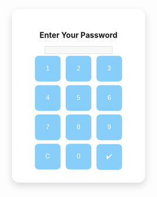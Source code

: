 <!DOCTYPE html>
<html lang="en">
<head>
  <meta charset="UTF-8" />
  <meta name="viewport" content="width=device-width, initial-scale=1.0"/>
  <title>Anniversary 1 Bulan</title>
  <style>
    * {
      box-sizing: border-box;
    }

    body {
      font-family: Arial, sans-serif;
      background-color: #ADD8E6;
      color: #333;
      margin: 0;
      padding: 0;
      min-height: 100vh;
    }

    .section {
      min-height: 100vh;
      display: flex;
      align-items: flex-start;
      justify-content: center;
      padding-top: 80px;
      padding-bottom: 40px;
    }

    .content-box {
      background-color: #FFFFFF;
      border-radius: 20px;
      padding: 30px;
      box-shadow: 0 8px 20px rgba(0, 0, 0, 0.15);
      width: 90%;
      max-width: 600px;
      text-align: center;
    }

    input[type="password"] {
      font-size: 24px;
      letter-spacing: 8px;
      width: 100%;
      padding: 10px;
      margin-bottom: 20px;
      border-radius: 10px;
      border: 1px solid #ccc;
      text-align: center;
    }

    .keypad button {
      font-size: 18px;
      width: 70px;
      height: 70px;
      margin: 5px;
      background-color: #87CEFA;
      border: none;
      color: white;
      border-radius: 10px;
      cursor: pointer;
      transition: background-color 0.3s;
    }

    .keypad button:hover {
      background-color: #4682B4;
    }

    .gallery {
      display: flex;
      flex-wrap: wrap;
      justify-content: center;
    }

    .gallery img {
      width: 45%;
      height: 150px;
      margin: 10px;
      border-radius: 10px;
      object-fit: cover;
    }

    .buttons {
      margin-top: 20px;
      display: flex;
      justify-content: center;
      gap: 20px;
    }

    .buttons button {
      padding: 10px 20px;
      background-color: #4682B4;
      color: white;
      border: none;
      border-radius: 10px;
      cursor: pointer;
      font-size: 16px;
    }

    .message-container p {
      text-align: left;
      white-space: pre-line;
      line-height: 1.6;
    }

    .hidden {
      display: none;
    }

    .final-message {
      font-size: 48px;
      color: #FF69B4;
      text-align: center;
      margin-top: 20px;
      font-weight: bold;
      text-shadow: 2px 2px 6px #ff4da6;
    }

    .heart {
      font-size: 100px;
      color: #FF69B4;
      animation: pulse 1.5s infinite;
      user-select: none;
    }

    @keyframes pulse {
      0% {
        transform: scale(1);
        opacity: 1;
      }
      50% {
        transform: scale(1.1);
        opacity: 0.8;
      }
      100% {
        transform: scale(1);
        opacity: 1;
      }
    }

  </style>
</head>
<body>

  <!-- Password Page -->
  <div class="section" id="password-section">
    <div class="content-box">
      <h2>Enter Your Password</h2>
      <input type="password" id="password" disabled />
      <div class="keypad">
        <button onclick="addDigit('1')">1</button>
        <button onclick="addDigit('2')">2</button>
        <button onclick="addDigit('3')">3</button><br />
        <button onclick="addDigit('4')">4</button>
        <button onclick="addDigit('5')">5</button>
        <button onclick="addDigit('6')">6</button><br />
        <button onclick="addDigit('7')">7</button>
        <button onclick="addDigit('8')">8</button>
        <button onclick="addDigit('9')">9</button><br />
        <button onclick="clearPassword()">C</button>
        <button onclick="addDigit('0')">0</button>
        <button onclick="checkPassword()">✔️</button>
      </div>
    </div>
  </div>

  <!-- Gallery Page -->
  <div class="section hidden" id="gallery-section">
    <div class="content-box">
      <h2>Our Moments</h2>
      <div class="gallery">
        <img src="photo 1.jpeg" alt="Photo 1">
        <img src="photo 2.jpeg" alt="Photo 2">
        <img src="photo 3.jpeg" alt="Photo 3">
        <img src="photo 4.jpeg" alt="Photo 4">
        <img src="photo 5.jpeg" alt="Photo 5">
      </div>
      <div class="buttons">
        <button onclick="showMessage()">Next</button>
        <button onclick="goBack()">Kembali</button>
      </div>
    </div>
  </div>

  <!-- Message Page 1 -->
  <div class="section hidden" id="message-section">
    <div class="content-box message-container">
      <h2>Happy 1st Month, Sayang</h2>
      <p>
happy 1st month, sayang.

gak kerasa, ya? udah sebulan bareng kamu, dan jujur, perjalanan ini gak selalu mulus. ada banyak momen di mana kita tersesat di jalan masing-masing, bahkan sempet hampir nyerah. i know, it was mostly because of me, my mistakes, and the way i handled things. i’m sorry for that

kadang aku mikir, kalau aku bisa balik ke hari pertama kita, aku bakal bilang ke diri sendiri buat lebih banyak dengerin kamu, lebih banyak ngomong tanpa nunggu masalah numpuk, dan lebih banyak bilang sayang tanpa ragu. karena, honestly, loving you is the best thing that ever happened to me

i admit, our communication wasn't perfect. kadang aku terlalu sibuk dengan pikiranku sendiri sampai lupa kalau kamu juga punya perasaan, punya harapan, dan punya batas. tapi dari semua ini, aku belajar kalau hubungan itu gak cuma soal ketawa bareng atau momen manis aja. it’s about standing by each other, even when things get rough

thank you for choosing to stay, for not letting go, even when aku gak pantas buat diperjuangin. i promise, mulai sekarang, i’ll be a better version of myself for you, for us. gak akan ada lagi rasa ragu, gak akan ada lagi kata nyerah. bcs you’re worth every effort, every word, every second

so, here’s to our first month. a chapter filled with ups and downs, but one I’ll never forget. i love you, and i promise to keep choosing you, every single day

yours, always
      </p>
      <div class="buttons">
        <button onclick="showNextMessage()">Next</button>
        <button onclick="goBackToGallery()">Kembali</button>
      </div>
    </div>
  </div>

  <!-- Message Page 2 -->
  <div class="section hidden" id="message-next-section">
    <div class="content-box message-container">
      <img src="pin.jpeg" alt="Photo 6" style="width: 100%; border-radius: 10px; margin-bottom: 20px;"/>
      <h2>Apa yang ingin aku perbaiki di hubungan ini</h2>
      <p>
        Kalau boleh jujur, hal paling besar yang ingin aku perbaiki dalam hubungan kita itu, aku sendiri.
      </p>
      <div style="text-align: left;">
        <ul style="list-style-type: none; padding-left: 0;">
          <li><strong>mau lebih ngerti kamu:</strong> aku ingin bisa ngerti kamu lebih dalam, bukan cuma saat kamu senyum, tapi juga saat kamu diem.</li>
          <li><strong>mau belajar dengerin kamu bener-bener:</strong> aku mau belajar untuk mendengarkan kamu sepenuh hati, bukan cuma nunggu giliran buat ngomong.</li>
          <li><strong>berhenti gengsi buat jujur:</strong> aku sadar, kamu butuh kejelasan, kepastian, dan bukti. aku janji akan memberi itu, bukan hanya lewat kata-kata, tapi juga lewat sikap.</li>
          <li><strong>kurangi keras kepala:</strong> aku tau, kadang aku terlalu keras kepala dan itu bikin kamu ngerasa sendiri. mulai sekarang, aku ingin jadi tempat yang bisa kamu pulang, bukan tempat yang bikin kamu capek.</li>
          <li><strong>belajar bareng-bareng:</strong> aku ingin kita belajar bersama, bukan untuk menjadi sempurna, tapi untuk tumbuh lebih kuat. kita bisa salah, mencoba lagi, dan saling mendukung sepanjang perjalanan ini.</li>
          <li><strong>perbaiki cara mencintai:</strong> aku ingin memperbaiki cara aku mencintai kamu. Bukan cuma sayang, tapi sayang yang penuh pengertian, kedewasaan, dan ketahanan.</li>
        </ul>
      </div>
      <p>
        aku bersyukur karena kamu sabar menunggu aku sampai ke titik ini. terima kasih sudah mempercayai kita, meskipun aku belum bisa menjadi versi terbaikku.
      </p>
      <div class="buttons">
        <button onclick="showNextMessage()">Next</button>
        <button onclick="goBackToMessage()">Kembali</button>
      </div>
    </div>
  </div>

  <!-- Message Page 3 -->
  <div class="section hidden" id="message-final-section">
    <div class="content-box message-container">
      <h2>Kenapa aku masih bertahan?</h2>
      <p>
       kenapa aku masih bertahan? simple. karena buat aku, kamu bukan sekadar cerita yang bisa selesai begitu aja. you're not just a phase, you're a choice. kamu adalah keputusan yang terus aku pilih setiap hari, tanpa ragu, tanpa banyak alasan

kadang aku mikir, why am i still here? kenapa aku masih nunggu, masih berharap, masih mau bertahan di hubungan yang kadang bikin pusing? jawabannya gak rumit. karena aku gak mau kehilangan seseorang yang selalu bisa bikin hari-hari biasa jadi luar biasa, yang selalu kasih alasan buat senyum, bahkan di saat dunia lagi gak bersahabat

aku bertahan bukan karena takut sendiri, tapi karena i believe in us. i believe in what we have, in the bond we've built. kamu bikin aku ngerti kalau cinta itu bukan soal selalu seneng, tapi juga soal bertahan pas keadaan lagi gak mudah

you make me feel seen, heard, and understood. buat aku, itu lebih dari cukup. kamu bukan cuma tempat aku cerita, tapi juga tempat aku bisa jadi diri sendiri, tanpa filter, tanpa takut dihakimi

mungkin kita gak selalu sejalan, kadang ada argumen, ada salah paham, ada jarak. tapi di antara semua itu, aku tahu satu hal yang pasti, i want this. i want us. aku mau terus ada di sini, mau terus coba, mau terus pilih kamu

karena losing you is a risk i'm not willing to take. dan kalau suatu hari aku harus pilih lagi, aku tetap bakal pilih kamu. every single time
      </p>
      <div class="buttons">
        <button onclick="showNextMessage()">Next</button>
        <button onclick="goBackToPreviousMessage()">Kembali</button>
      </div>
    </div>
  </div>  
  
  <!-- Message Page 4 -->
  <div class="section hidden" id="message-harapan-section">
    <div class="content-box message-container">
      <h2>Harapan Aku Buat Kita</h2>
      <p>
       harapan aku buat kita sebenarnya sederhana. aku pengen kita bisa terus jalan bareng, bukan cuma di hari-hari yang gampang, tapi juga pas dunia lagi berat. i want us to grow together, to be each other's strength, to be the calm in the chaos

aku harap kita bisa selalu jadi tempat pulang, tempat di mana semua cerita diterima tanpa dihakimi, tempat di mana rasa takut hilang, dan rasa nyaman selalu ada. i want us to be more than just a 'couple,' lebih dari sekadar status. aku mau kita jadi tim yang saling dukung, saling percaya, dan saling mengerti

aku gak minta hubungan yang sempurna, karena aku tahu, perfection is just an illusion. tapi aku mau kita terus berusaha buat jadi versi terbaik dari diri kita, bukan buat orang lain, tapi buat kita sendiri. mau belajar untuk lebih sabar, lebih ngerti, dan lebih jujur

aku harap kita gak pernah lupa alasan kenapa kita mulai, kenapa kita bertahan, dan kenapa kita saling pilih. karena aku yakin, selama kita tetap saling percaya dan tetap mau usaha, gak ada hal yang gak bisa kita lewatin

dan yang paling penting, aku harap kita bisa selalu saling memilih, even when things get tough. karena di akhir hari, yang paling penting bukan seberapa banyak kita ketawa bareng, tapi seberapa kuat kita bisa tetap bertahan bareng
      </p>
      <div class="buttons">
         <button onclick="showNextMessage()">Next</button>
        <button onclick="goBackToNextMessage()">Kembali</button>
      </div>
    </div>
  </div>
  
  <!-- Message Page 5 -->
  <div class="section hidden" id="message-hal-kecil-section">
    <div class="content-box message-container">
      <h2>Hal-Hal Kecil yang Bikin Aku Sayang Kamu</h2>
      <p>
       mungkin kelihatannya sepele, tapi ada banyak hal kecil yang bikin aku sayang kamu, yang bikin aku gak bisa ninggalin kamu, yang bikin aku terus mau ada di sini

kayak cara kamu ngingetin buat makan, walaupun kamu sendiri kadang lupa makan. atau caramu dengerin aku cerita, bahkan pas ceritanya gak jelas atau cuma keluhan random yang gak penting

terus, aku suka gimana kamu bisa bikin aku ketawa di saat mood lagi jelek. bahkan cuma dengan satu kalimat receh atau chat random yang gak masuk akal. you have that magic, the kind that makes even the worst days feel a bit lighter

aku juga suka caramu marah, bukan karena aku suka bikin kamu kesel, tapi karena di balik semua itu, aku tahu kamu peduli. kamu gak akan marah kalau gak sayang, dan itu bikin aku ngerasa dihargai

dan jangan lupa, aku suka cara kamu peduli tanpa harus selalu ngomong. the way you notice the small things, the way you remember the little details, itu yang bikin aku ngerasa spesial, ngerasa diperhatiin

aku sayang kamu bukan cuma karena hal besar, tapi juga karena hal-hal kecil yang bikin kamu beda, yang bikin kamu spesial, yang bikin aku ngerasa beruntung punya kamu
      </p>
      <div class="buttons">
         <button onclick="showFinal()">Selesai</button>
        <button onclick="goBackToHope()">Kembali</button>
      </div>
    </div>
  </div>

  <!-- Final Page -->
  <div class="section hidden" id="final-section">
    <div class="content-box">
      <div class="final-message">I LOVE U SO MUCH SAYANG</div>
      <div class="heart">❤️</div>
    </div>
  </div>

  <script>
  const correctPassword = "0409"; // Ganti sesuai password yang kamu inginkan
  let enteredPassword = "";

  function addDigit(digit) {
    if (enteredPassword.length < 4) {
      enteredPassword += digit;
      document.getElementById("password").value = "*".repeat(enteredPassword.length);
    }
  }

  function clearPassword() {
    enteredPassword = "";
    document.getElementById("password").value = "";
  }

  function checkPassword() {
    if (enteredPassword === correctPassword) {
      document.getElementById("password-section").classList.add("hidden");
      document.getElementById("gallery-section").classList.remove("hidden");
    } else {
      alert("Password salah, coba lagi ya!");
      clearPassword();
    }
  }

  function showMessage() {
    document.getElementById("gallery-section").classList.add("hidden");
    document.getElementById("message-section").classList.remove("hidden");
  }

  function showNextMessage() {
    if (!document.getElementById("message-section").classList.contains("hidden")) {
      document.getElementById("message-section").classList.add("hidden");
      document.getElementById("message-next-section").classList.remove("hidden");
    } else if (!document.getElementById("message-next-section").classList.contains("hidden")) {
      document.getElementById("message-next-section").classList.add("hidden");
      document.getElementById("message-final-section").classList.remove("hidden");
    } else if (!document.getElementById("message-final-section").classList.contains("hidden")) {
      document.getElementById("message-final-section").classList.add("hidden");
      document.getElementById("message-harapan-section").classList.remove("hidden");
    } else if (!document.getElementById("message-harapan-section").classList.contains("hidden")) {
      document.getElementById("message-harapan-section").classList.add("hidden");
      document.getElementById("message-hal-kecil-section").classList.remove("hidden");
    }
  }

  function showFinal() {
    document.getElementById("message-hal-kecil-section").classList.add("hidden");
    document.getElementById("final-section").classList.remove("hidden");
  }

  function goBack() {
    document.getElementById("gallery-section").classList.add("hidden");
    document.getElementById("password-section").classList.remove("hidden");
    clearPassword();
  }

  function goBackToGallery() {
    document.getElementById("message-section").classList.add("hidden");
    document.getElementById("gallery-section").classList.remove("hidden");
  }

  function goBackToMessage() {
    document.getElementById("message-next-section").classList.add("hidden");
    document.getElementById("message-section").classList.remove("hidden");
  }

  function goBackToPreviousMessage() {
    document.getElementById("message-final-section").classList.add("hidden");
    document.getElementById("message-next-section").classList.remove("hidden");
  }

  function goBackToNextMessage() {
    document.getElementById("message-harapan-section").classList.add("hidden");
    document.getElementById("message-final-section").classList.remove("hidden");
  }

  function goBackToHope() {
    document.getElementById("message-hal-kecil-section").classList.add("hidden");
    document.getElementById("message-harapan-section").classList.remove("hidden");
  }
  </script>

</body>
</html>

